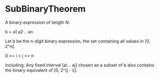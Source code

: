 # SubBinaryTheorem

A binary expression of length N:

b = a1 a2 .. an

Let b be the n-digit binary expression, the set containing all values in [0, 2^n].

0 <= i < j <= n

including; Any fixed interval [ai .. aj] chosen as a subset of b also contains the binary equivalent of [0, 2^(j - i)].
